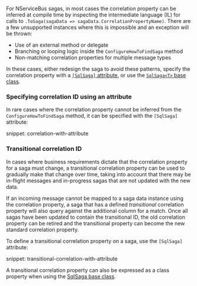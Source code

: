 For NServiceBus sagas, in most cases the correlation property can be inferred at compile time by inspecting the intermediate language (IL) for calls to `.ToSaga(sagaData => sagaData.CorrelationPropertyName)`. There are a few unsupported instances where this is impossible and an exception will be thrown:

* Use of an external method or delegate
* Branching or looping logic inside the `ConfigureHowToFindSaga` method
* Non-matching correlation properties for multiple message types

In these cases, either redesign the saga to avoid these patterns, specify the correlation property with a [`[SqlSaga]` attribute](#correlation-ids-specifying-correlation-id-using-an-attribute), or use the [`SqlSaga<T>` base class](sqlsaga.md).


### Specifying correlation ID using an attribute

In rare cases where the correlation property cannot be inferred from the `ConfigureHowToFindSaga` method, it can be specified with the `[SqlSaga]` attribute:

snippet: correlation-with-attribute


### Transitional correlation ID

In cases where business requirements dictate that the correlation property for a saga must change, a transitional correlation property can be used to gradually make that change over time, taking into account that there may be in-flight messages and in-progress sagas that are not updated with the new data.

If an incoming message cannot be mapped to a saga data instance using the correlation property, a saga that has a defined _transitional_ correlation property will also query against the additional column for a match. Once all sagas have been updated to contain the transitional ID, the old correlation property can be retired and the transitional property can become the new standard correlation property.

To define a transitional correlation property on a saga, use the `[SqlSaga]` attribute:

snippet: transitional-correlation-with-attribute

A transitional correlation property can also be expressed as a class property when using the [SqlSaga<T> base class](sqlsaga.md).
